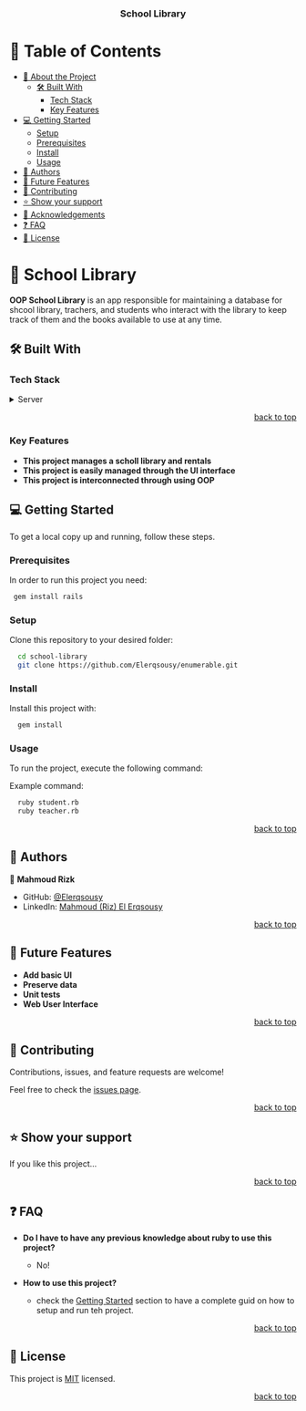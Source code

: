 <a name="readme-top"></a>

<div align="center">
  <h3><b>School Library</b></h3>
</div>

<!-- TABLE OF CONTENTS -->

# 📗 Table of Contents

- [📖 About the Project](#about-project)
  - [🛠 Built With](#built-with)
    - [Tech Stack](#tech-stack)
    - [Key Features](#key-features)
- [💻 Getting Started](#getting-started)
  - [Setup](#setup)
  - [Prerequisites](#prerequisites)
  - [Install](#install)
  - [Usage](#usage)
- [👥 Authors](#authors)
- [🔭 Future Features](#future-features)
- [🤝 Contributing](#contributing)
- [⭐️ Show your support](#support)
- [🙏 Acknowledgements](#acknowledgements)
- [❓ FAQ](#faq)
- [📝 License](#license)

<!-- PROJECT DESCRIPTION -->

# 📖 School Library <a name="about-project"></a>
**OOP School Library** is an app responsible for maintaining a database for shcool library, trachers, and students who interact with the library to keep track of them and the books available to use at any time.
## 🛠 Built With <a name="built-with"></a>

### Tech Stack <a name="tech-stack"></a>

<details>
  <summary>Server</summary>
  <ul>
    <li><a href="https://www.ruby-lang.org/en/">Ruby</a></li>
  </ul>
</details>

<p align="right"><a href="#readme-top">back to top</a></p>



### Key Features <a name="key-features"></a>

- **This project manages a scholl library and rentals**
- **This project is easily managed through the UI interface**
- **This project is interconnected through using OOP**



<!-- GETTING STARTED -->

## 💻 Getting Started <a name="getting-started"></a>

To get a local copy up and running, follow these steps.

### Prerequisites

In order to run this project you need:

```sh
 gem install rails
```

### Setup

Clone this repository to your desired folder:

```sh
  cd school-library
  git clone https://github.com/Elerqsousy/enumerable.git
```

### Install

Install this project with:

```sh
  gem install
```

### Usage

To run the project, execute the following command:

Example command:

```sh
  ruby student.rb
  ruby teacher.rb
```

<p align="right"><a href="#readme-top">back to top</a></p>

<!-- AUTHORS -->

## 👥 Authors <a name="authors"></a>

👤 **Mahmoud Rizk**

- GitHub: [@Elerqsousy](https://github.com/Elerqsousy)
- LinkedIn: [Mahmoud (Riz) El Erqsousy](https://www.linkedin.com/in/mahmoud-rizk-elerqsousy/)

<p align="right"><a href="#readme-top">back to top</a></p>


## 🔭 Future Features <a name="future-features"></a>

- **Add basic UI**
- **Preserve data**
- **Unit tests**
- **Web User Interface**

<p align="right"><a href="#readme-top">back to top</a></p>

<!-- CONTRIBUTING -->

## 🤝 Contributing <a name="contributing"></a>

Contributions, issues, and feature requests are welcome!

Feel free to check the [issues page](../../issues/).

<p align="right"><a href="#readme-top">back to top</a></p>

<!-- SUPPORT -->

## ⭐️ Show your support <a name="support"></a>

If you like this project...

<p align="right"><a href="#readme-top">back to top</a></p>

<!-- FAQ (optional) -->

## ❓ FAQ <a name="faq"></a>

- **Do I have to have any previous knowledge about ruby to use this project?**

  - No!

- **How to use this project?**

  - check the [Getting Started](#getting-started) section to have a complete guid on how to setup and run teh project.

<p align="right"><a href="#readme-top">back to top</a></p>

<!-- LICENSE -->

## 📝 License <a name="license"></a>

This project is [MIT](./MIT.md) licensed.

<p align="right"><a href="#readme-top">back to top</a></p>
